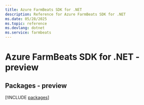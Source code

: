 ```yaml
---
title: Azure FarmBeats SDK for .NET
description: Reference for Azure FarmBeats SDK for .NET
ms.date: 05/28/2025
ms.topic: reference
ms.devlang: dotnet
ms.service: farmbeats
---
```

# Azure FarmBeats SDK for .NET - preview
## Packages - preview
[!INCLUDE [packages](farmbeats-index.md)]